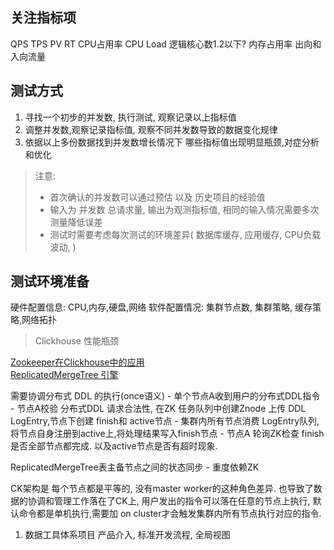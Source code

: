 
## 关注指标项

QPS 
TPS
PV
RT
CPU占用率
CPU Load 逻辑核心数1.2以下?
内存占用率
出向和入向流量


## 测试方式
1. 寻找一个初步的并发数, 执行测试, 观察记录以上指标值
1. 调整并发数,观察记录指标值, 观察不同并发数导致的数据变化规律
1. 依据以上多份数据找到并发数增长情况下 哪些指标值出现明显瓶颈,对症分析和优化

> 注意:
>- 首次确认的并发数可以通过预估 以及 历史项目的经验值
>- 输入为 并发数 总请求量, 输出为观测指标值, 相同的输入情况需要多次测量降低误差
>- 测试时需要考虑每次测试的环境差异( 数据库缓存, 应用缓存, CPU负载波动, )


## 测试环境准备
硬件配置信息: CPU,内存,硬盘,网络 
软件配置情况: 集群节点数, 集群策略, 缓存策略,网络拓扑

> Clickhouse 性能瓶颈

[Zookeeper在Clickhouse中的应用](https://zhuanlan.zhihu.com/p/366421463)  
[ReplicatedMergeTree 引擎](https://developer.aliyun.com/article/762917)  

需要协调分布式 DDL 的执行(once语义)
    - 单个节点A收到用户的分布式DDL指令
    - 节点A校验 分布式DDL 请求合法性, 在ZK 任务队列中创建Znode 上传 DDL LogEntry,节点下创建 finish和 active节点
    - 集群内所有节点消费 LogEntry队列, 将节点自身注册到active上,将处理结果写入finish节点
    - 节点A 轮询ZK检查 finish是否全部节点都完成. 以及active节点是否有超时现象.

ReplicatedMergeTree表主备节点之间的状态同步
    - 重度依赖ZK



CK架构是 每个节点都是平等的, 没有master worker的这种角色差异. 也导致了数据的协调和管理工作落在了CK上,
用户发出的指令可以落在任意的节点上执行, 默认命令都是单机执行,需要加 on cluster才会触发集群内所有节点执行对应的指令. 


1. 数据工具体系项目 产品介入, 标准开发流程, 全局视图


